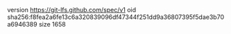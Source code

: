 version https://git-lfs.github.com/spec/v1
oid sha256:f8fea2a6fe13c6a320839096df47344f251dd9a36807395f5dae3b70a6946389
size 1658
